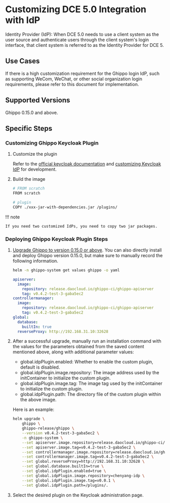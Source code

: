 # Customizing DCE 5.0 Integration with IdP

Identity Provider (IdP): When DCE 5.0 needs to use a client system as the user source
and authenticate users through the client system's login interface, that client system
is referred to as the Identity Provider for DCE 5.

## Use Cases

If there is a high customization requirement for the Ghippo login IdP, such as
supporting WeCom, WeChat, or other social organization login requirements,
please refer to this document for implementation.

## Supported Versions

Ghippo 0.15.0 and above.

## Specific Steps

### Customizing Ghippo Keycloak Plugin

1. Customize the plugin

    Refer to the [official keycloak documentation](https://www.keycloak.org/guides#getting-started) and [customizing Keycloak IdP](./keycloak-idp.md) for development.

2. Build the image

    ```sh
    # FROM scratch
    FROM scratch
   
    # plugin
    COPY ./xxx-jar-with-dependencies.jar /plugins/
    ```

!!! note

    If you need two customized IdPs, you need to copy two jar packages.

### Deploying Ghippo Keycloak Plugin Steps

1. [Upgrade Ghippo to version 0.15.0 or above](../install/offline-install.md).
   You can also directly install and deploy Ghippo version 0.15.0, but make sure to
   manually record the following information.

    ```sh
    helm -n ghippo-system get values ghippo -o yaml
    ```

    ```yaml
    apiserver:
      image:
        repository: release.daocloud.io/ghippo-ci/ghippo-apiserver
        tag: v0.4.2-test-3-gaba5ec2
    controllermanager:
      image:
        repository: release.daocloud.io/ghippo-ci/ghippo-apiserver
        tag: v0.4.2-test-3-gaba5ec2
    global:
      database:
        builtIn: true
      reverseProxy: http://192.168.31.10:32628
    ```

1. After a successful upgrade, manually run an installation command with the values
   for the parameters obtained from the saved content mentioned above, along with
   additional parameter values:

    - global.idpPlugin.enabled: Whether to enable the custom plugin, default is disabled.
    - global.idpPlugin.image.repository: The image address used by the initContainer to initialize the custom plugin.
    - global.idpPlugin.image.tag: The image tag used by the initContainer to initialize the custom plugin.
    - global.idpPlugin.path: The directory file of the custom plugin within the above image.

    Here is an example:

    ```sh
    helm upgrade \
        ghippo \
        ghippo-release/ghippo \
        --version v0.4.2-test-3-gaba5ec2 \
        -n ghippo-system \
        --set apiserver.image.repository=release.daocloud.io/ghippo-ci/ghippo-apiserver \
        --set apiserver.image.tag=v0.4.2-test-3-gaba5ec2 \
        --set controllermanager.image.repository=release.daocloud.io/ghippo-ci/ghippo-apiserver \
        --set controllermanager.image.tag=v0.4.2-test-3-gaba5ec2 \
        --set global.reverseProxy=http://192.168.31.10:32628 \
        --set global.database.builtIn=true \
        --set global.idpPlugin.enabled=true \
        --set global.idpPlugin.image.repository=chenyang-idp \
        --set global.idpPlugin.image.tag=v0.0.1 \
        --set global.idpPlugin.path=/plugins/.
    ```

1. Select the desired plugin on the Keycloak administration page.

